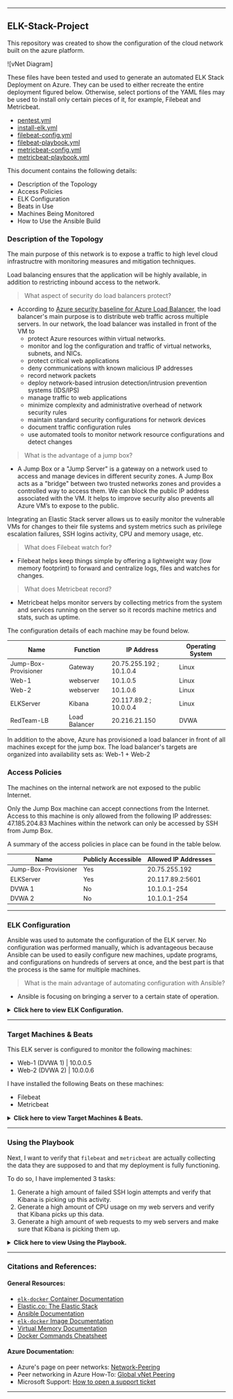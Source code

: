 

---

## ELK-Stack-Project

 This repository was created to show the configuration of the cloud network built on the azure platform.

![vNet Diagram]
 
These files have been tested and used to generate an automated ELK Stack Deployment on Azure. They can be used to either recreate the entire deployment figured below. Otherwise, select portions of the YAML files may be used to install only certain pieces of it, for example, Filebeat and Metricbeat.

  - [pentest.yml](https://github.com/wazzy88/Wshaikh/blob/a1bda298d92c82ecf7cc548282bc9bb43bc87656/Configuration%20Files/ansible_config.yml)
  - [install-elk.yml](https://github.com/wazzy88/Wshaikh/blob/a1bda298d92c82ecf7cc548282bc9bb43bc87656/Configuration%20Files/install-elk.yml)
  - [filebeat-config.yml](https://github.com/wazzy88/Wshaikh/blob/a1bda298d92c82ecf7cc548282bc9bb43bc87656/Configuration%20Files/filebeat-configuration.yml)
  - [filebeat-playbook.yml](https://github.com/wazzy88/Wshaikh/blob/a1bda298d92c82ecf7cc548282bc9bb43bc87656/Configuration%20Files/filebeat-playbook.yml)
  - [metricbeat-config.yml](https://github.com/wazzy88/Wshaikh/blob/a1bda298d92c82ecf7cc548282bc9bb43bc87656/Configuration%20Files/metricbeat-configuration.yml)
  - [metricbeat-playbook.yml](https://github.com/wazzy88/Wshaikh/blob/a1bda298d92c82ecf7cc548282bc9bb43bc87656/Configuration%20Files/metricbeat-playbook.yml)

 
This document contains the following details:
- Description of the Topology
- Access Policies
- ELK Configuration
- Beats in Use
- Machines Being Monitored
- How to Use the Ansible Build
 
### Description of the Topology

The main purpose of this network is to expose a traffic to high level cloud infrastructre with monitoring measures and mitigation techniques.

Load balancing ensures that the application will be highly available, in addition to restricting inbound access to the network.

> What aspect of security do load balancers protect?
- According to [Azure security baseline for Azure Load Balancer](https://bit.ly/3AnSRPV), the load balancer's main purpose is to distribute web traffic across multiple servers. In our network, the load balancer was installed in front of the VM to 
   - protect Azure resources within virtual networks.
   - monitor and log the configuration and traffic of virtual networks, subnets, and NICs.
   - protect critical web applications
   - deny communications with known malicious IP addresses
   - record network packets
   - deploy network-based intrusion detection/intrusion prevention systems (IDS/IPS)
   - manage traffic to web applications
   - minimize complexity and administrative overhead of network security rules
   - maintain standard security configurations for network devices
   - document traffic configuration rules
   - use automated tools to monitor network resource configurations and detect changes


> What is the advantage of a jump box?
- A Jump Box or a "Jump Server" is a gateway on a network used to access and manage devices in different security zones. A Jump Box acts as a "bridge" between two trusted networks zones and provides a controlled way to access them. We can block the public IP address associated with the VM. It helps to improve security also prevents all Azure VM’s to expose to the public.

Integrating an Elastic Stack server allows us to easily monitor the vulnerable VMs for changes to their file systems and system metrics such as privilege escalation failures, SSH logins activity, CPU and memory usage, etc.

> What does Filebeat watch for?
- Filebeat helps keep things simple by offering a lightweight way (low memory footprint) to forward and centralize logs, files and watches for changes.

> What does Metricbeat record?
- Metricbeat helps monitor servers by collecting metrics from the system and services running on the server so it records machine metrics and stats, such as uptime.

The configuration details of each machine may be found below.
 
| Name     | Function | IP Address | Operating System |
|----------|----------|------------|------------------|
| Jump-Box-Provisioner | Gateway  | 20.75.255.192 ; 10.1.0.4   | Linux            |
| Web-1        |webserver    | 10.1.0.5     | Linux            |
| Web-2        |webserver    | 10.1.0.6     | Linux            |
| ELKServer    |Kibana       | 20.117.89.2 ; 10.0.0.4     | Linux            |
| RedTeam-LB|Load Balancer| 20.216.21.150| DVWA            |
 
In addition to the above, Azure has provisioned a load balancer in front of all machines except for the jump box. The load balancer's targets are organized into availability sets as: Web-1 + Web-2


### Access Policies
 
The machines on the internal network are not exposed to the public Internet.
 
Only the Jump Box machine can accept connections from the Internet. Access to this machine is only allowed from the following IP addresses: 47.185.204.83 Machines within the network can only be accessed by SSH from Jump Box.
 
A summary of the access policies in place can be found in the table below.
 
| Name     | Publicly Accessible | Allowed IP Addresses |
|----------|---------------------|----------------------|
| Jump-Box-Provisioner | Yes                 | 20.75.255.192        |
| ELKServer      | Yes                  |  20.117.89.2:5601        |
| DVWA 1   | No                  |  10.1.0.1-254        |
| DVWA 2   | No                  |  10.1.0.1-254        |


 
---


### ELK Configuration
 
Ansible was used to automate the configuration of the ELK server. No configuration was performed manually, which is advantageous because Ansible can be used to easily configure new machines, update programs, and configurations on hundreds of servers at once, and the best part is that the process is the same for multiple machines. 

> What is the main advantage of automating configuration with Ansible?
- Ansible is focusing on bringing a server to a certain state of operation.

<details>
<summary> <b> Click here to view ELK Configuration. </b> </summary>

---
 
How we start?
 
- Deployed a new VM on our virtual network.
- Created an Ansible play to install and configure an ELK instance.
- Restricted access to the new server.

#### Deployed a new VM on our virtual network. 
 
1. Create a new vNet located in the same resource group we have been using. 
- Make sure this vNet is located in a new region and not the same region as our other VM's, which region we select is not important as long as it's a different US region than our other resources, we can also leave the rest of the settings at default.
- In this example, that the IP Addressing has automatically created a new network space of 10.1.0.0/16. If our network is different (10.2.0.0 or 10.3.0.0) it is ok as long as we accept the default settings. Azure automatically creates a network that will work.

![Create vNet]()  

2. Create a Peer connection between our vNets. This will allow traffic to pass between our vNets and regions. This peer connection will make both a connection from our first vNet to our second vNet and a reverse connection from our second vNet back to our first vNet. This will allow traffic to pass in both directions.
- Navigate to `Virtual Network` in the Azure Portal.
- Select our new vNet to view it's details.
- Under `Settings` on the left side, select `Peerings`.
- Click the + Add button to create a new Peering.
- A unique name of the connection from our new vNet to our old vNet such as depicted example below.
- Choose our original RedTeam vNet in the dropdown labeled `Virtual Network`.
- Leave all other settings at their defaults.
 
![PeeringsELKtoRed]()
 
![PeeringsRedtoELK] () 

3. Create a new Ubuntu VM in our virtual network with the following configurations:
- The VM must have a public IP address.
- The VM must be added to the new region in which we created our new vNet. We want to make sure we select our new vNEt and allow a new basic Security Group to be created for this VM.
- The VM must use the same SSH keys as our WebserverVM's. This should be the ssh keys that were created on the Ansible container that's running on our jump box.
- After creating the new VM in Azure, verify that it works as expected by connecting via SSH from the Ansible container on our jump box VM.

   - ```bash
        ssh sysadmin@<jump-box-provisioner>
     ``` 
   - ```bash
        sudo docker container list -a
     ``` 
   - ```bash
        sudo docker start goofy_wright && sudo docker attach goofy_wright
     ``` 
 
![connect_on_newVM]()  
 
- Copy the SSH key from the Ansible container on our jump box:
   - RUN `cat id_rsa.pub` Configure a new VM using that SSH key.
 
![RSA]() 
 

#### Created an Ansible play to install and configure an ELK instance.

In this step, we have to:
- Add our new VM to the Ansible hosts file.
- Create a new Ansible playbook to use for our new ELK virtual machine.
- From our Ansible container, add the new VM to Ansible's hosts file.
   - RUN `nano /etc/ansible/hosts` and put our IP with `ansible_python_interpreter=/usr/bin/python3`

![hosts file editing]()  

- In the below play, representing the header of the YAML file, I defined the title of my playbook based on the playbook's main goal by setting the keyword 'name:' to: "Configure Elk VM with Docker". Next, I defined the user account for the SSH connection, by setting the keyword 'remote_user:' to "sysadmin" then activated privilege escalation by setting the keyword 'become:' to "true". 
 
 The playbook implements the following tasks:

```yaml
---
- name: Configure Elk VM with Docker
  hosts: elk
  remote_user: sysadmin
  become: true
  tasks:
```
 
In this play, the ansible package manager module is tasked with installing docker.io. The keyword 'update_cache:' is set to "yes" to download package information from all configured sources and their dependencies prior to installing docker, it is necessary to successfully install docker in this case. Next the keyword 'state:' is set to "present" to verify that the package is installed.


```yaml
     # Use apt module
    - name: Install docker.io
      apt:
        update_cache: yes
        name: docker.io
        state: present
```

In this play, the ansible package manager module is tasked with installing  'pip3', a version of the 'pip installer' which is a standard package manager used to install and maintain packages for Python.
The keyword 'force_apt_get:' is set to "yes" to force usage of apt-get instead of aptitude. The keyword 'state:' is set to "present" to verify that the package is installed.

```yaml
      # Use apt module
    - name: Install pip3
      apt:
        force_apt_get: yes
        name: python3-pip
        state: present
```

In this play the pip installer is used to install docker and also verify afterwards that docker is installed ('state: present').

```yaml
      # Use pip module
    - name: Install Docker python module
      pip:
        name: docker
        state: present
```

In this play, the ansible sysctl module configures the target virtual machine (i.e., the Elk server VM) to use more memory. On newer version of Elasticsearch, the max virtual memory areas is likely to be too low by default (ie., 65530) and will result in the following error: "elasticsearch | max virtual memory areas vm.max_map_count [65530] likely too low, increase to at least [262144]", thus requiring the increase of vm.max_map_count to at least 262144 using the sysctl module (keyword 'value:' set to "262144"). The keyword 'state:' is set to "present" to verify that the change was applied. The sysctl command is used to modify Linux kernel variables at runtime, to apply the changes to the virtual memory variables, the new variables need to be reloaded so the keyword 'reload:' is set to "yes" (this is also necessary in case the VM has been restarted).

```yaml
      # Use sysctl module
    - name: Use more memory
      sysctl:
        name: vm.max_map_count
        value: "262144"
        state: present
        reload: yes
```

In this play, the ansible docker_container module is used to download and launch our Elk container. The container is pulled from the docker hub repository. The keyword 'image:' is set with the value "sebp/elk:761", "sebp" is the creator of the container (i.e., Sebastien Pujadas). "elk" is the container and "761" is the version of the container. The keyword 'state:' is set to "started" to start the container upon creation. The keyword 'restart_policy:' is set to "always" and will ensure that the container restarts if we restart our web vm. Without it, we will have to restart our container when we restart the machine.
The keyword 'published_ports:' is set with the 3 ports that are used by our Elastic stack configuration, i.e., "5601" is the port used by Kibana, "9200" is the port used by Elasticsearch for requests by default and "5400" is the default port Logstash listens on for incoming Beats connections (we will go over the Beats we installed in the following section "Target Machines & Beats").

```yaml
      # Use docker_container module
    - name: download and launch a docker elk container
      docker_container:
        name: elk
        image: sebp/elk:761
        state: started
        restart_policy: always
        published_ports:
          - 5601:5601
          - 9200:9200
          - 5044:5044
```

In this play, the ansible systemd module is used to start docker on boot, setting the keyword 'enabled:' to "yes".

```yaml
      # Use systemd module
    - name: Enable service docker on boot
      systemd:
        name: docker
        enabled: yes
```
![Install_elk_yml](https://github.com/Diablo5G/ELK-Stack-Project/blob/main/Resources/Images/Install_elk_yml.png)

Now we can start launching and exposing the container by run

```bash
ansible-playbook install-elk.yml
```

The following screenshot displays the result of running `install-elk.yml`

![Docker ELKResult output](https://github.com/Diablo5G/ELK-Stack-Project/blob/main/Resources/Images/Install_elk_result.png)

SSH to our container: ```ssh sysadmin@10.1.0.4``` and RUN ```sudo docker ps```

The following screenshot displays the result of running `docker ps` after successfully configuring the Elastic Stack instance.

![Docker InstallELK output](https://github.com/Diablo5G/ELK-Stack-Project/blob/main/Resources/Images/InstallELK.png)

Logging into the Elk server and manually launch the ELK container with: 

```bash
sudo docker start elk
```
then ```curl http://localhost:5601/app/kibana``` does return HTML.

The following screenshot displays the result of running `curl` after start ELK container

![Docker curl output](https://github.com/Diablo5G/ELK-Stack-Project/blob/main/Resources/Images/CurlResult.png)

#### Restricted access to the new server.
	
This step is to restrict access to the ELK VM using Azure's network security groups (NSGs). We need to add public IP address to a whitelist, just as we did when clearing access to jump box.

Go to Network Security Group to config our host IP to Kibana as follow

![Docker InboundSecRules output](https://github.com/Diablo5G/ELK-Stack-Project/blob/main/Resources/Images/Docker%20InboundSecRules%20output.png)

Then try to access web browser to http://<your.ELK-VM.External.IP>:5601/app/kibana 
 
![Access_Kibana](https://github.com/Diablo5G/ELK-Stack-Project/blob/main/Resources/Images/Access_Kibana.png)

</details>

---

### Target Machines & Beats
This ELK server is configured to monitor the following machines:

- Web-1 (DVWA 1) | 10.0.0.5
- Web-2 (DVWA 2) | 10.0.0.6

I have installed the following Beats on these machines:

- Filebeat
- Metricbeat

<details>
<summary> <b> Click here to view Target Machines & Beats. </b> </summary>

---

	
These Beats allow us to collect the following information from each machine:

`Filebeat`: Filebeat detects changes to the filesystem. I use it to collect system logs and more specifically, I use it to detect SSH login attempts and failed sudo escalations.

We will create a [filebeat-config.yml](https://github.com/Diablo5G/ELK-Stack-Project/blob/main/Ansible/filebeat-config.yml) and [metricbeat-config.yml](https://github.com/Diablo5G/ELK-Stack-Project/blob/main/Ansible/metricbeat-config.yml) configuration files, after which we will create the Ansible playbook files for both of them.

Once we have this file on our Ansible container, edit it as specified:
- The username is elastic and the password is changeme.
- Scroll to line #1106 and replace the IP address with the IP address of our ELK machine.
output.elasticsearch:
hosts: ["10.1.0.4:9200"]
username: "elastic"
password: "changeme"
- Scroll to line #1806 and replace the IP address with the IP address of our ELK machine.
	setup.kibana:
host: "10.1.0.4:5601"
- Save both files filebeat-config.yml and metricbeat-config.yml into `/etc/ansible/files/`

![files_FMconfig](https://github.com/Diablo5G/ELK-Stack-Project/blob/main/Resources/Images/files_FMconfig.png) 
 
 
Next, create a new playbook that installs Filebeat & Metricbeat, and then create a playbook file, `filebeat-playbook.yml` & `metricbeat-playbook.yml`

RUN `nano filebeat-playbook.yml` to enable the filebeat service on boot by Filebeat playbook template below:

```yaml
---
- name: Install and Launch Filebeat
  hosts: webservers
  become: yes
  tasks:
    # Use command module
  - name: Download filebeat .deb file
    command: curl -L -O https://artifacts.elastic.co/downloads/beats/filebeat/filebeat-7.4.0-amd64.deb
    # Use command module
  - name: Install filebeat .deb
    command: dpkg -i filebeat-7.4.0-amd64.deb
    # Use copy module
  - name: Drop in filebeat.yml
    copy:
      src: /etc/ansible/roles/install-filebeat/files/filebeat-config.yml
      dest: /etc/filebeat/filebeat.yml
    # Use command module
  - name: Enable and Configure System Module
    command: filebeat modules enable system
    # Use command module
  - name: Setup filebeat
    command: filebeat setup
    # Use command module
  - name: Start filebeat service
    command: service filebeat start
    # Use systemd module
  - name: Enable service filebeat on boot
    systemd:
      name: filebeat
      enabled: yes

```

![Filebeat_playbook](https://github.com/Diablo5G/ELK-Stack-Project/blob/main/Resources/Images/Filebeat_playbook.png) 
 
- RUN `ansible-playbook filebeat-playbook.yml`

![Filebeat_playbook_result](https://github.com/Diablo5G/ELK-Stack-Project/blob/main/Resources/Images/Filebeat_playbook_result.png)  

Verify that our playbook is completed by navigate back to the Filebeat installation page on the ELK server GUI

![Filebeat_playbook_verify](https://github.com/Diablo5G/ELK-Stack-Project/blob/main/Resources/Images/Filebeat_playbook_verify.png)
	
![Filebeat_playbook_verify1](https://github.com/Diablo5G/ELK-Stack-Project/blob/main/Resources/Images/Filebeat_playbook_verify1.png)
		
	
`Metricbeat`: Metricbeat detects changes in system metrics, such as CPU usage and memory usage.

RUN `nano metricbeat-playbook.yml` to enable the metricbeat service on boot by Metricbeat playbook template below:

```yaml
---
- name: Install and Launch Metricbeat
  hosts: webservers
  become: true
  tasks:
    # Use command module
  - name: Download metricbeat
    command: curl -L -O https://artifacts.elastic.co/downloads/beats/metricbeat/metricbeat-7.4.0-amd64.deb
    # Use command module
  - name: install metricbeat
    command: dpkg -i metricbeat-7.4.0-amd64.deb
    # Use copy module
  - name: drop in metricbeat config
    copy:
      src: /etc/ansible/roles/install-metricbeat/files/metricbeat-config.yml
      dest: /etc/metricbeat/metricbeat.yml
    # Use command module
  - name: enable and configure docker module for metric beat
    command: metricbeat modules enable docker
    # Use command module
  - name: setup metric beat
    command: metricbeat setup
    # Use command module
  - name: start metric beat
    command: service metricbeat start
    # Use systemd module
  - name: Enable service metricbeat on boot
    systemd:
      name: metricbeat
      enabled: yes
```

![Metricbeat_playbook](https://github.com/Diablo5G/ELK-Stack-Project/blob/main/Resources/Images/Metricbeat_playbook.png)  
 
- RUN `ansible-playbook metricbeat-playbook.yml`

![Metricbeat_playbook_result](https://github.com/Diablo5G/ELK-Stack-Project/blob/main/Resources/Images/Metricbeat_playbook_result.png)  

Verify that this playbook is completed by navigate back to the Filebeat installation page on the ELK server GUI

![Metricbeat_playbook_verify](https://github.com/Diablo5G/ELK-Stack-Project/blob/main/Resources/Images/Metricbeat_playbook_verify.png)

 
</details>

---
 
### Using the Playbook

Next, I want to verify that `filebeat` and `metricbeat` are actually collecting the data they are supposed to and that my deployment is fully functioning.

To do so, I have implemented 3 tasks:

1. Generate a high amount of failed SSH login attempts and verify that Kibana is picking up this activity.
2. Generate a high amount of CPU usage on my web servers and verify that Kibana picks up this data.
3. Generate a high amount of web requests to my web servers and make sure that Kibana is picking them up.
	
<details>
<summary> <b> Click here to view Using the Playbook. </b> </summary>

---


#### Generating a high amount of failed SSH login attempts:

To generate these attempts I intentionally tried to connect to my Web-1 web server from the Jump Box instead of connecting from my Ansible container in order to generate failed attempts (the server can't verify my private key outside of the container). All ELK Stack scripts refer to [Elk_Stack_scripts.sh](https://github.com/Diablo5G/ELK-Stack-Project/blob/main/Linux/Elk_Stack_scripts.sh)

To do so I used the following short script to automate 1000 failed SSH login attempts: 


```bash
for i in {1..1000}; do ssh Web_1@10.0.0.5; done
```

![ssh failed attempts](https://github.com/Diablo5G/ELK-Stack-Project/blob/main/Resources/Images/ssh%20failed%20attempts.png)


Next We check Kibana to see if the failed attempts were logged:


![filebeat failed ssh attempts](https://github.com/Diablo5G/ELK-Stack-Project/blob/main/Resources/Images/filebeat%20failed%20ssh%20attempts.png)

I can see that all the failed attempts were detected and sent to Kibana.

- Now Let's breakdown the syntax of my previous short script:

   - `for` begins the `for` loop.

   - `i in` creates a variable named `i` that will hold each number `in` our list.

   - `{1..1000}` creates a list of 1000 numbers, each of which will be given to our `i` variable.

   - `;` separates the portions of our `for` loop when written on one line.

   - `do` indicates the action taken by each loop.

   - `ssh sysadmin@10.0.0.5` is the command run by `do`.

   - `;` separates the portions of our for loop when it's written on one line.

   - `done` closes the `for` loop.

- Now I can run the same short script command with a few modifications, to test that `filebeat` is logging all failed attempts on all web servers where `filebeat` was deployed.

I want to run a command that will attempt to SSH into multiple web servers at the same time and continue forever until I stop it:

```bash
while true; do for i in {5..6}; do ssh Web_1@10.0.0.$i; done
```

- Now let's breakdown the syntax of my previous short script:

   - `while` begins the `while` loop.

   - `true` will always be equal to `true` so this loop will never stop, unless we force quit it.

   - `;` separates the portions of our `while` loop when it's written on one line.

   - `do` indicates the action taken by each loop.

   - `i in` creates a variable named `i` that will hold each number in our list.

   - `{5..6}` creates a list of numbers (5 and 6), each of which will be given to our `i` variable.

   - `ssh sysadmin@10.0.0.$i` is the command run by `do`. It is passing in the `$i` variable so the `wget` command will be run on each server, i.e., 10.0.0.5, 10.0.0.6 (Web-1, Web-2).


Next, I want to confirm that `metricbeat` is functioning. To do so I will run a linux stress test.


#### Generating a high amount of CPU usage on my web servers (Web-1, Web-2) and confirming that Kibana is collecting the data.


1. From my Jump Box, I start my Ansible container with the following command:

```bash
sudo docker start goofy_wright && sudo docker attach goofy_wright
```

2. Then, SSH from my Ansible container to Web-1.

```bash
ssh sysadmin@10.0.0.5
```

3. Install the `stress` module with the following command:

```bash
sudo apt install stress
```

4. Run the service with the following command and let the stress test run for a few minutes:

```bash
sudo stress --cpu 1
```

   - _Note: The stress program will run until we quit with Ctrl+C._
	
Next, view the Metrics page for that VM in Kibana and comparing 2 of web servers to see the differences in CPU usage, confirmed that `metricbeat` is capturing the increase in CPU usage due to our stress command:

![cpu stress test results](https://github.com/Diablo5G/ELK-Stack-Project/blob/main/Resources/Images/cpu%20stress%20test%20results.png)


Another view of the CPU usage metrics Kibana collected:

![cpu stress test results graph](https://github.com/Diablo5G/ELK-Stack-Project/blob/main/Resources/Images/cpu%20stress%20test%20results%20graph.png)


#### Generate a high amount of web requests to both web servers and make sure that Kibana is picking them up.

This time we will generate a high amount of web requests directed to one of my web servers. To do so, I will use `wget` to launch a DoS attack.

1. Log into my Jump Box Provisioner
	
   - ```bash
        ssh sysadmin@<jump-box-provisioner>
     ``` 

2. We need to add a new firewall rule to allow my Jump Box (10.0.0.4) to connect to my web servers over HTTP on port 80. To do so, I add a new Inbound Security Rule to Red-Team Network Security Group:

![jump to http to webservers](https://github.com/Diablo5G/ELK-Stack-Project/blob/main/Resources/Images/jump%20to%20http%20to%20webservers.png)


3. Run the following command to download the file `index.html` from Web-1 VM:

   - ```bash
        wget 10.0.0.5
     ```

Output of the command:

![index html download](https://github.com/Diablo5G/ELK-Stack-Project/blob/main/Resources/Images/index%20html%20download.png)


4. Confirm that the file has been downloaded with the `ls` command:


   - ```bash
        sysadmin@Jump-Box-Provisioner:~$ ls 
        index.html
     ```

5. Next, run the `wget` command in a loop to generate a very high number of web requests, I will use the `while` loop:

   - ```bash
        while true; do wget 10.0.0.5; done
     ```

The result is that the `Load`, `Memory Usage` and `Network Traffic` were hit as seen below:

![load increase DoS](https://github.com/Diablo5G/ELK-Stack-Project/blob/main/Resources/Images/load%20increase%20DoS.png)

After stopping the `wget` command, I can see that thousands of index.html files were created (as seen below).


![index html files](https://github.com/Diablo5G/ELK-Stack-Project/blob/main/Resources/Images/index%20html%20files.png)


I can use the following command to clean that up:

```bash
rm *
```

Now if we use `ls` again, the directory is a lot cleaner:


![directory cleanup](https://github.com/Diablo5G/ELK-Stack-Project/blob/main/Resources/Images/directory%20cleanup.png)


I can also avoid the creation of the `index.html` file by adding the flag `-O` to my command so that I can specify a destination file where all the `index.html` files will be concatenated and written to.

Since I don't want to save the `index.html` files, I will not write them to any output file but instead send them directly to a directory that doesn't save anything, i.e., `/dev/null`. 

I use the following command to do that:


```bash
while true; do wget 10.0.0.5 -O /dev/null; done
```

Now, if I want to perform the `wget` DoS request on all my web servers, I can use the previous command I used to generate failed SSH login attempts on all my web servers, but this time I will tweak the command to send `wget` requests to all webservers:

```bash
while true; do for i in {5..6}; do wget -O /dev/null 10.0.0.$i; done
```

Note that we need to press CTRL + C to stop the `wget` requests since I am using the `while` loop.


My Elastic Stack server is now functioning and correctly monitoring my load-balanced exposed DVWA web application.

</details>

---


### Citations and References:

#### General Resources:

- [`elk-docker` Container Documentation](https://elk-docker.readthedocs.io/)
- [Elastic.co: The Elastic Stack](https://www.elastic.co/elastic-stack)
- [Ansible Documentation](https://docs.ansible.com/ansible/latest/index.html)
- [`elk-docker` Image Documentation](https://elk-docker.readthedocs.io/#elasticsearch-logstash-kibana-elk-docker-image-documentation)
- [Virtual Memory Documentation](https://www.elastic.co/guide/en/elasticsearch/reference/5.0/vm-max-map-count.html#vm-max-map-count)
- [Docker Commands Cheatsheet](https://phoenixnap.com/kb/list-of-docker-commands-cheat-sheet)

#### Azure Documentation:

- Azure's page on peer networks: [Network-Peering](https://docs.microsoft.com/en-us/azure/virtual-network/virtual-network-peering-overview)
- Peer networking in Azure How-To: [Global vNet Peering](https://azure.microsoft.com/en-ca/blog/global-vnet-peering-now-generally-available/)
- Microsoft Support: [How to open a support ticket](https://docs.microsoft.com/en-us/azure/azure-portal/supportability/how-to-create-azure-support-request)

---
